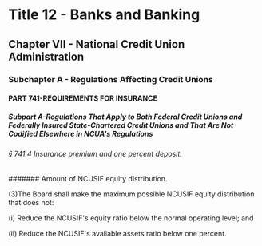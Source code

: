 
# Title 12 - Banks and Banking
## Chapter VII - National Credit Union Administration
### Subchapter A - Regulations Affecting Credit Unions
#### PART 741-REQUIREMENTS FOR INSURANCE
##### Subpart A-Regulations That Apply to Both Federal Credit Unions and Federally Insured State-Chartered Credit Unions and That Are Not Codified Elsewhere in NCUA's Regulations
###### § 741.4 Insurance premium and one percent deposit.
####### Amount of NCUSIF equity distribution.

(3)The Board shall make the maximum possible NCUSIF equity distribution that does not:

(i) Reduce the NCUSIF's equity ratio below the normal operating level; and

(ii) Reduce the NCUSIF's available assets ratio below one percent.

